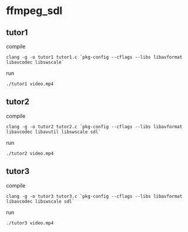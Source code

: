 # ffmpeg_sdl
## tutor1
compile 
```
clang -g -o tutor1 tutor1.c `pkg-config --cflags --libs libavformat libavcodec libswscale`
```
run 
```
./tutor1 video.mp4
```

## tutor2
compile 
```
clang -g -o tutor2 tutor2.c `pkg-config --cflags --libs libavformat libavcodec libavutil libswscale sdl`
```
run 
```
./tutor2 video.mp4
```

## tutor3
compile 
```
clang -g -o tutor3 tutor3.c `pkg-config --cflags --libs libavformat libavcodec libswscale sdl`
```
run 
```
./tutor3 video.mp4
```





